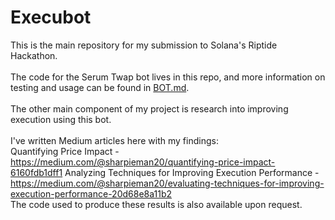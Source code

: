 # Execubot

This is the main repository for my submission to Solana's Riptide Hackathon.\
\
The code for the Serum Twap bot lives in this repo, and more information on testing and usage can be found in [BOT.md](BOT.md).\
\
The other main component of my project is research into improving execution using this bot.\
\
I've written Medium articles here with my findings:\
Quantifying Price Impact - https://medium.com/@sharpieman20/quantifying-price-impact-6160fdb1dff1
Analyzing Techniques for Improving Execution Performance - https://medium.com/@sharpieman20/evaluating-techniques-for-improving-execution-performance-20d68e8a11b2
\
The code used to produce these results is also available upon request.
